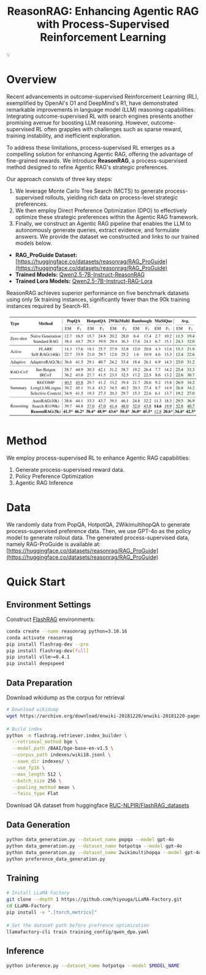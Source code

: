 <h1 align="center">ReasonRAG: Enhancing Agentic RAG with Process-Supervised Reinforcement Learning</h1>

&#128161; 
# Overview

Recent advancements in outcome-supervised Reinforcement Learning (RL), exemplified by OpenAI's O1 and DeepMind's R1, have demonstrated remarkable improvements in language model (LLM) reasoning capabilities. Integrating outcome-supervised RL with search engines presents another promising avenue for boosting LLM reasoning. However, outcome-supervised RL often grapples with challenges such as sparse reward, training instability, and inefficient exploration.

To address these limitations, process-supervised RL emerges as a compelling solution for enhancing Agentic RAG, offering the advantage of fine-grained rewards. We introduce **ReasonRAG**, a process-supervised method designed to refine Agentic RAG's strategic preferences.

Our approach consists of three key steps:

1. We leverage Monte Carlo Tree Search (MCTS) to generate process-supervised rollouts, yielding rich data on process-level strategic preferences.
2. We then employ Direct Preference Optimization (DPO) to effectively optimize these strategic preferences within the Agentic RAG framework.
3. Finally, we construct an Agentic RAG pipeline that enables the LLM to autonomously generate queries, extract evidence, and formulate answers.
We provide the dataset we constructed and links to our trained models below.

* **RAG_ProGuide Dataset:** [https://huggingface.co/datasets/reasonrag/RAG_ProGuide](https://huggingface.co/datasets/reasonrag/RAG_ProGuide)
* **Trained Models:** [Qwen2.5-7B-Instruct-ReasonRAG](https://huggingface.co/reasonrag/Qwen2.5-7B-Instruct-ReasonRAG)
* **Trained Lora Models:** [Qwen2.5-7B-Instruct-RAG-Lora](https://huggingface.co/reasonrag/Qwen2.5-7B-Instruct-RAG-Lora)

ReasonRAG achieves superior performance on five benchmark datasets using only 5k training instances, significantly fewer than the 90k training instances required by Search-R1.

![Main Results](images/main_results.png)

# Method
We employ process-supervised RL to enhance Agentic RAG capabilities:
1. Generate process-supervised reward data.
2. Policy Preference Optimization
3. Agentic RAG Inference

# Data
We randomly data from PopQA, HotpotQA, 2WikimultihopQA to generate process-supervised preference data. Then, we use GPT-4o as the policy model to generate rollout data. The generated process-supervised data, namely RAG-ProGuide is available at: [https://huggingface.co/datasets/reasonrag/RAG_ProGuide](https://huggingface.co/datasets/reasonrag/RAG_ProGuide)

# Quick Start
## Environment Settings
Construct [FlashRAG](https://github.com/RUC-NLPIR/FlashRAG) environments:
```bash
conda create --name reasonrag python=3.10.16
conda activate reasonrag
pip install flashrag-dev --pre
pip install flashrag-dev[full]
pip install vllm>=0.4.1
pip install deepspeed
```

## Data Preparation

Download wikidump as the corpus for retrieval

```bash
# Download wikidump
wget https://archive.org/download/enwiki-20181220/enwiki-20181220-pages-articles.xml.bz2

# Build index
python -m flashrag.retriever.index_builder \
  --retrieval_method bge \
  --model_path /BAAI/bge-base-en-v1.5 \
  --corpus_path indexes/wiki18.jsonl \
  --save_dir indexes/ \
  --use_fp16 \
  --max_length 512 \
  --batch_size 256 \
  --pooling_method mean \
  --faiss_type Flat 
```

Download QA dataset from huggingface [RUC-NLPIR/FlashRAG_datasets](https://huggingface.co/datasets/RUC-NLPIR/FlashRAG_datasets)

## Data Generation
```bash
python data_generation.py --dataset_name popqa --model gpt-4o
python data_generation.py --dataset_name hotpotqa --model gpt-4o
python data_generation.py --dataset_name 2wikimultihopqa --model gpt-4o
python preference_data_generation.py 
```

## Training
```bash
# Install LLaMA Factory
git clone --depth 1 https://github.com/hiyouga/LLaMA-Factory.git
cd LLaMA-Factory
pip install -e ".[torch,metrics]"

# Set the dataset path before prefrence optimization
llamafactory-cli train training_config/qwen_dpo.yaml
```

## Inference
```bash
python inference.py --dataset_name hotpotqa --model $MODEL_NAME
```
